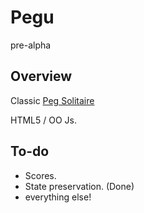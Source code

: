# Pegu

pre-alpha

## Overview
Classic [Peg Solitaire](http://en.wikipedia.org/wiki/Peg_solitaire)

HTML5 / OO Js. 

## To-do

* Scores.
* State preservation. (Done)
* everything else!
